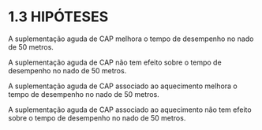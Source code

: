 # 1.3 HIPÓTESES 

A suplementação aguda de CAP  melhora o tempo de  desempenho no nado de 50 metros.

A suplementação aguda de CAP não tem efeito sobre o tempo de  desempenho no nado de 50 metros.

A suplementação aguda de CAP associado ao aquecimento melhora o tempo de  desempenho no nado de 50 metros.

A suplementação aguda de CAP associado ao aquecimento não tem efeito sobre o tempo de  desempenho no nado de 50 metros.